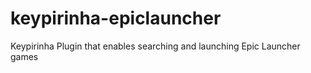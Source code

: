 # keypirinha-epiclauncher
Keypirinha Plugin that enables searching and launching Epic Launcher games
